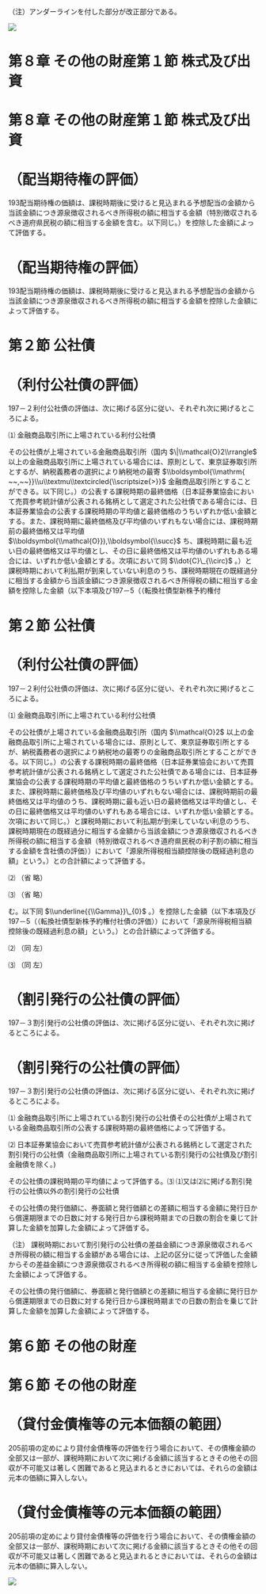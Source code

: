 （注）アンダーラインを付した部分が改正部分である。

![](https://www.nta.go.jp/tmp/16eae56a-6370-4c7d-a49f-1625531292f9/images/4eccf18ab505414941a32b5e5ee41fad8c031198e194e8ab9d846089ae911cdf.jpg)

# 第８章 その他の財産第１節 株式及び出資

# 第８章 その他の財産第１節 株式及び出資

# （配当期待権の評価）

193配当期待権の価額は、課税時期後に受けると見込まれる予想配当の金額から当該金額につき源泉徴収されるべき所得税の額に相当する金額（特別徴収されるべき道府県民税の額に相当する金額を含む。以下同じ。）を控除した金額によって評価する。

# （配当期待権の評価）

193配当期待権の価額は、課税時期後に受けると見込まれる予想配当の金額から当該金額につき源泉徴収されるべき所得税の額に相当する金額を控除した金額によって評価する。

# 第２節 公社債

# （利付公社債の評価）

197－２利付公社債の評価は、次に掲げる区分に従い、それぞれ次に掲げるところによる。

⑴ 金融商品取引所に上場されている利付公社債

その公社債が上場されている金融商品取引所（国内 $\|\\mathcal{O}2\\rrangle$ 以上の金融商品取引所に上場されている場合には、原則として、東京証券取引所とするが、納税義務者の選択により納税地の最寄 $\\boldsymbol{\\mathrm{ ~~,~~}}\\u\\textmu\\textcircled{\\scriptsize{>}}$ 金融商品取引所とすることができる。以下同じ。）の公表する課税時期の最終価格（日本証券業協会において売買参考統計値が公表される銘柄として選定された公社債である場合には、日本証券業協会の公表する課税時期の平均値と最終価格のうちいずれか低い金額とする。また、課税時期に最終価格及び平均値のいずれもない場合には、課税時期前の最終価格又は平均値 $\\boldsymbol{\\mathcal{O}}),\\boldsymbol{\\succ}$ ち、課税時期に最も近い日の最終価格又は平均値とし、その日に最終価格又は平均値のいずれもある場合には、いずれか低い金額とする。次項において同 $\\dot{C}\_{\\circ}$ 。）と課税時期において利払期が到来していない利息のうち、課税時期現在の既経過分に相当する金額から当該金額につき源泉徴収されるべき所得税の額に相当する金額を控除した金額（以下本項及び197－5（（転換社債型新株予約権付

# 第２節 公社債

# （利付公社債の評価）

197－２利付公社債の評価は、次に掲げる区分に従い、それぞれ次に掲げるところによる。

⑴ 金融商品取引所に上場されている利付公社債

その公社債が上場されている金融商品取引所（国内 $\\mathcal{O}2$ 以上の金融商品取引所に上場されている場合には、原則として、東京証券取引所とするが、納税義務者の選択により納税地の最寄りの金融商品取引所とすることができる。以下同じ。）の公表する課税時期の最終価格（日本証券業協会において売買参考統計値が公表される銘柄として選定された公社債である場合には、日本証券業協会の公表する課税時期の平均値と最終価格のうちいずれか低い金額とする。また、課税時期に最終価格及び平均値のいずれもない場合には、課税時期前の最終価格又は平均値のうち、課税時期に最も近い日の最終価格又は平均値とし、その日に最終価格又は平均値のいずれもある場合には、いずれか低い金額とする。次項において同じ。）と課税時期において利払期が到来していない利息のうち、課税時期現在の既経過分に相当する金額から当該金額につき源泉徴収されるべき所得税の額に相当する金額（特別徴収されるべき道府県民税の利子割の額に相当する金額を含社債の評価））において「源泉所得税相当額控除後の既経過利息の額」という。）との合計額によって評価する。

⑵ （省 略）

⑶ （省 略）

む。以下同 $\\underline{{\\Gamma}}\_{0}$ 。）を控除した金額（以下本項及び197－5（（転換社債型新株予約権付社債の評価））において「源泉所得税相当額控除後の既経過利息の額」という。）との合計額によって評価する。

⑵ （同 左）

⑶ （同 左）

# （割引発行の公社債の評価）

197－３割引発行の公社債の評価は、次に掲げる区分に従い、それぞれ次に掲げるところによる。

# （割引発行の公社債の評価）

197－３割引発行の公社債の評価は、次に掲げる区分に従い、それぞれ次に掲げるところによる。

⑴ 金融商品取引所に上場されている割引発行の公社債その公社債が上場されている金融商品取引所の公表する課税時期の最終価格によって評価する。

⑵ 日本証券業協会において売買参考統計値が公表される銘柄として選定された割引発行の公社債（金融商品取引所に上場されている割引発行の公社債及び割引金融債を除く。)

その公社債の課税時期の平均値によって評価する。⑶ ⑴又は⑵に掲げる割引発行の公社債以外の割引発行の公社債

その公社債の発行価額に、券面額と発行価額との差額に相当する金額に発行日から償還期限までの日数に対する発行日から課税時期までの日数の割合を乗じて計算した金額を加算した金額によって評価する。

（注） 課税時期において割引発行の公社債の差益金額につき源泉徴収されるべき所得税の額に相当する金額がある場合には、上記の区分に従って評価した金額からその差益金額につき源泉徴収されるべき所得税の額に相当する金額を控除した金額によって評価する。

その公社債の発行価額に、券面額と発行価額との差額に相当する金額に発行日から償還期限までの日数に対する発行日から課税時期までの日数の割合を乗じて計算した金額を加算した金額によって評価する。

# 第６節 その他の財産

# 第６節 その他の財産

# （貸付金債権等の元本価額の範囲）

205前項の定めにより貸付金債権等の評価を行う場合において、その債権金額の全部又は一部が、課税時期において次に掲げる金額に該当するときその他その回収が不可能又は著しく困難であると見込まれるときにおいては、それらの金額は元本の価額に算入しない。

# （貸付金債権等の元本価額の範囲）

205前項の定めにより貸付金債権等の評価を行う場合において、その債権金額の全部又は一部が、課税時期において次に掲げる金額に該当するときその他その回収が不可能又は著しく困難であると見込まれるときにおいては、それらの金額は元本の価額に算入しない。

![](https://www.nta.go.jp/tmp/16eae56a-6370-4c7d-a49f-1625531292f9/images/9b09177315d97ad6fda433b8a047ca59bbade0e4a54f88ec3d7be7b98b1342b7.jpg)